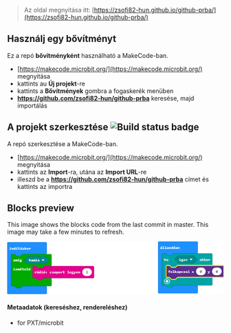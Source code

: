 
> Az oldal megnyitása itt: [https://zsofi82-hun.github.io/github-prba/](https://zsofi82-hun.github.io/github-prba/)

## Használj egy bővítményt

Ez a repó **bővítményként** használható a MakeCode-ban.

* [https://makecode.microbit.org/](https://makecode.microbit.org/) megnyitása
* kattints au **Új projekt**-re
* kattints a **Bővítmények** gombra a fogaskerék menüben
* **https://github.com/zsofi82-hun/github-prba** keresése, majd importálás

## A projekt szerkesztése ![Build status badge](https://github.com/zsofi82-hun/github-prba/workflows/MakeCode/badge.svg)

A repó szerkesztése a MakeCode-ban.

* [https://makecode.microbit.org/](https://makecode.microbit.org/) megnyitása
* kattints az **Import**-ra, utána az **Import URL**-re
* illeszd be a **https://github.com/zsofi82-hun/github-prba** címet és kattints az importra

## Blocks preview

This image shows the blocks code from the last commit in master.
This image may take a few minutes to refresh.

![A rendered view of the blocks](https://github.com/zsofi82-hun/github-prba/raw/master/.github/makecode/blocks.png)

#### Metaadatok (kereséshez, rendereléshez)

* for PXT/microbit
<script src="https://makecode.com/gh-pages-embed.js"></script><script>makeCodeRender("{{ site.makecode.home_url }}", "{{ site.github.owner_name }}/{{ site.github.repository_name }}");</script>
